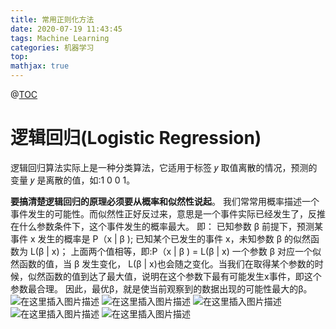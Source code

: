 ```yaml
---
title: 常用正则化方法
date: 2020-07-19 11:43:45
tags: Machine Learning
categories: 机器学习
top:
mathjax: true
---
```

@[TOC](逻辑回归原理与公式手推)
# 逻辑回归(Logistic Regression)
逻辑回归算法实际上是一种分类算法，它适用于标签 𝑦 取值离散的情况，预测的变量 𝑦 是离散的值，如:1 0 0 1。

**要搞清楚逻辑回归的原理必须要从概率和似然性说起**。
我们常常用概率描述一个事件发生的可能性。而似然性正好反过来，意思是一个事件实际已经发生了，反推在什么参数条件下，这个事件发生的概率最大。
即：
已知参数 β 前提下，预测某事件 x 发生的概率是 P（x | β );
已知某个已发生的事件 x，未知参数 β 的似然函数为 L(β | x)；
上面两个值相等，即:P（x | β ) =  L(β | x)
一个参数 β 对应一个似然函数的值，当 β 发生变化， L(β | x)也会随之变化。当我们在取得某个参数的时候，似然函数的值到达了最大值，说明在这个参数下最有可能发生x事件，即这个参数最合理。
因此，最优β，就是使当前观察到的数据出现的可能性最大的β。
![在这里插入图片描述](https://img-blog.csdnimg.cn/45abd4287f0740b0a45c20c5aa3c0410.png?x-oss-process=image/watermark,type_ZmFuZ3poZW5naGVpdGk,shadow_10,text_aHR0cHM6Ly9ibG9nLmNzZG4ubmV0L3dlaXhpbl80MTc0NDE5Mg==,size_16,color_FFFFFF,t_70#pic_center)
![在这里插入图片描述](https://img-blog.csdnimg.cn/a516e40f279b4db4bae943b13e423602.png?x-oss-process=image/watermark,type_ZmFuZ3poZW5naGVpdGk,shadow_10,text_aHR0cHM6Ly9ibG9nLmNzZG4ubmV0L3dlaXhpbl80MTc0NDE5Mg==,size_16,color_FFFFFF,t_70#pic_center)
![在这里插入图片描述](https://img-blog.csdnimg.cn/e16351a6c5ad414eaadeadacdb883903.png?x-oss-process=image/watermark,type_ZmFuZ3poZW5naGVpdGk,shadow_10,text_aHR0cHM6Ly9ibG9nLmNzZG4ubmV0L3dlaXhpbl80MTc0NDE5Mg==,size_16,color_FFFFFF,t_70#pic_center)
![在这里插入图片描述](https://img-blog.csdnimg.cn/7833f7d739bc4ddba40087ed1fcd4456.png?x-oss-process=image/watermark,type_ZmFuZ3poZW5naGVpdGk,shadow_10,text_aHR0cHM6Ly9ibG9nLmNzZG4ubmV0L3dlaXhpbl80MTc0NDE5Mg==,size_16,color_FFFFFF,t_70#pic_center)
![在这里插入图片描述](https://img-blog.csdnimg.cn/5c831a653ee445f48955c7414afb650a.png?x-oss-process=image/watermark,type_ZmFuZ3poZW5naGVpdGk,shadow_10,text_aHR0cHM6Ly9ibG9nLmNzZG4ubmV0L3dlaXhpbl80MTc0NDE5Mg==,size_16,color_FFFFFF,t_70#pic_center)